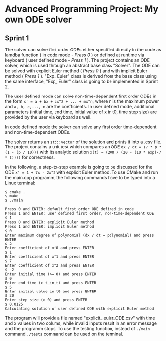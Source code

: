 # Advanced Programming Project: My own ODE solver

## Sprint 1

The solver can solve first order ODEs either specified directly in the code as lamdba function ( in code mode - *Press 0* ) or defined at runtime via keyboard ( user defined mode - *Press 1* ).
The project contains an ODE solver, which is used through an abstract base class "Solver". The ODE can be solved with explicit Euler method ( *Press 0* ) and with implicit Euler method ( *Press 1* ).
"Exp_ Euler" class is derived from the base class using the same interface, "Exp_ Euler" class is going to be implemented in Sprint 2.

The user defined mode can solve non-time-dependent first order ODEs in the form `x' = a + bx + cx^2 + ... + mx^n`, where n is the maximum power and `a, b, c,..., n` are the coefficients. In user defined mode, additional parameters (initial time, end time, initial value of x in t0, time step size) are provided by the user via keyboard as well.

In code defined mode the solver can solve any first order time-dependent and non-time-dependent ODEs.

The solver returns an `std::vector` of the solution and prints it into a .csv file.
The project contains a unit test which compares an ODE `dx / dt = (7 * p *(1 - (p / 10)))` with its analytic solution `x(t) = (200 / (20 - (10 * exp(-7 * t))))` for correctness.

In the following, a step-to-step example is going to be discussed for the ODE `x' = 1 + 7x - 2x^2` with explicit Euler method.
To use CMake and run the main.cpp programm, the following commands have to be typed into a Linux terminal:

```
$ cmake .
$ make 
$ ./main

Press 0 and ENTER: default first order ODE defined in code
Press 1 and ENTER: user defined first order, non-time-dependent ODE
$ 1
Press 0 and ENTER: explicit Euler method
Press 1 and ENTER: implicit Euler method
$ 0   
Enter maximum degree of polynomial (dx / dt = polynomial) and press ENTER
$ 2
Enter coefficient of x^0 and press ENTER
$ 1
Enter coefficient of x^1 and press ENTER
$ 7
Enter coefficient of x^2 and press ENTER
$ -2
Enter initial time (>= 0) and press ENTER
$ 0
Enter end time (> t_init) and press ENTER
$ 5
Enter initial value in t0 and press ENTER
$ 20
Enter step size (> 0) and press ENTER
$ 0.0125
Calculating solution of user defined ODE with explicit Euler method
```
The program will provide a file named "explicit_ euler_ODE.csv" with time and x values in two colums, while invalid inputs result in an error message and the programm stops.
To use the testing function, instead of `./main` command `./tests` command can be used on the terminal.

